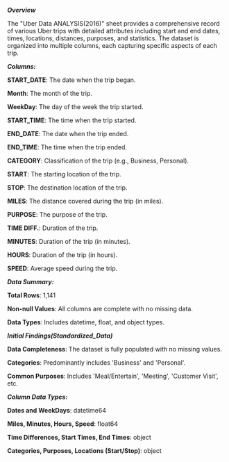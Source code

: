 ***Overview***

The "Uber Data ANALYSIS(2016)" sheet provides a comprehensive record of various Uber trips with detailed attributes including start and end dates, times, locations, distances, purposes, and statistics. The dataset is organized into multiple columns, each capturing specific aspects of each trip.

***Columns:***

**START_DATE**: The date when the trip began.

**Month**: The month of the trip.

**WeekDay**: The day of the week the trip started.

**START_TIME**: The time when the trip started.

**END_DATE**: The date when the trip ended.

**END_TIME**: The time when the trip ended.

**CATEGORY**: Classification of the trip (e.g., Business, Personal).

**START**: The starting location of the trip.

**STOP**: The destination location of the trip.

**MILES**: The distance covered during the trip (in miles).

**PURPOSE**: The purpose of the trip.

**TIME DIFF.**: Duration of the trip.

**MINUTES**: Duration of the trip (in minutes).

**HOURS**: Duration of the trip (in hours).

**SPEED**: Average speed during the trip.

***Data Summary:***

**Total Rows**: 1,141

**Non-null Values**: All columns are complete with no missing data.

**Data Types**: Includes datetime, float, and object types.

***Initial Findings(Standardized_Data)***

**Data Completeness**: The dataset is fully populated with no missing values.

**Categories**: Predominantly includes 'Business' and 'Personal'.

**Common Purposes**: Includes 'Meal/Entertain', 'Meeting', 'Customer Visit', etc.

***Column Data Types:***

**Dates and WeekDays**: datetime64

**Miles, Minutes, Hours, Speed**: float64

**Time Differences, Start Times, End Times**: object

**Categories, Purposes, Locations (Start/Stop)**: object

